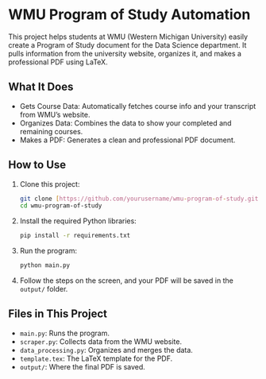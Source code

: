 # WMU Program of Study Automation

This project helps students at WMU (Western Michigan University) easily create a Program of Study document for the Data Science department. It pulls information from the university website, organizes it, and makes a professional PDF using LaTeX.

## What It Does

- Gets Course Data: Automatically fetches course info and your transcript from WMU’s website.
- Organizes Data: Combines the data to show your completed and remaining courses.
- Makes a PDF: Generates a clean and professional PDF document.

## How to Use

1. Clone this project:
   ```bash
   git clone [https://github.com/yourusername/wmu-program-of-study.git](https://github.com/mohanaalapati/Program-of-study-for-WMU)
   cd wmu-program-of-study
   ```

2. Install the required Python libraries:
   ```bash
   pip install -r requirements.txt
   ```

3. Run the program:
   ```bash
   python main.py
   ```

4. Follow the steps on the screen, and your PDF will be saved in the `output/` folder.

## Files in This Project

- `main.py`: Runs the program.
- `scraper.py`: Collects data from the WMU website.
- `data_processing.py`: Organizes and merges the data.
- `template.tex`: The LaTeX template for the PDF.
- `output/`: Where the final PDF is saved.


